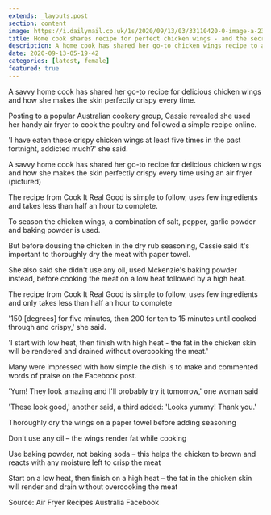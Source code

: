 ```yaml
---
extends: _layouts.post
section: content
image: https://i.dailymail.co.uk/1s/2020/09/13/03/33110420-0-image-a-23_1599965950240.jpg 
title: Home cook shares recipe for perfect chicken wings - and the secret to getting crispy skin EVERY time 
description: A home cook has shared her go-to chicken wings recipe to an Australian cookery group along with four secret steps to make the skin perfectly crispy every time. 
date: 2020-09-13-05-19-42 
categories: [latest, female] 
featured: true 
--- 
```

A savvy home cook has shared her go-to recipe for delicious chicken wings and how she makes the skin perfectly crispy every time.

Posting to a popular Australian cookery group, Cassie revealed she used her handy air fryer to cook the poultry and followed a simple recipe online.

'I have eaten these crispy chicken wings at least five times in the past fortnight, addicted much?' she said.

A savvy home cook has shared her go-to recipe for delicious chicken wings and how she makes the skin perfectly crispy every time using an air fryer (pictured)

The recipe from Cook It Real Good is simple to follow, uses few ingredients and takes less than half an hour to complete.

To season the chicken wings, a combination of salt, pepper, garlic powder and baking powder is used.

But before dousing the chicken in the dry rub seasoning, Cassie said it's important to thoroughly dry the meat with paper towel. 

She also said she didn't use any oil, used Mckenzie's baking powder instead, before cooking the meat on a low heat followed by a high heat.

The recipe from Cook It Real Good is simple to follow, uses few ingredients and only takes less than half an hour to complete

'150 [degrees] for five minutes, then 200 for ten to 15 minutes until cooked through and crispy,' she said.

'I start with low heat, then finish with high heat - the fat in the chicken skin will be rendered and drained without overcooking the meat.' 

Many were impressed with how simple the dish is to make and commented words of praise on the Facebook post.

'Yum! They look amazing and I'll probably try it tomorrow,' one woman said

'These look good,' another said, a third added: 'Looks yummy! Thank you.' 

Thoroughly dry the wings on a paper towel before adding seasoning

Don't use any oil – the wings render fat while cooking

Use baking powder, not baking soda – this helps the chicken to brown and reacts with any moisture left to crisp the meat

Start on a low heat, then finish on a high heat – the fat in the chicken skin will render and drain without overcooking the meat 

Source: Air Fryer Recipes Australia Facebook

